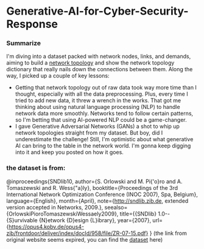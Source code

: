 # Generative-AI-for-Cyber-Security-Response

### Summarize

I'm diving into a dataset packed with network nodes, links, and demands, aiming to build a [network topology](https://github.com/ZsyRock/Generative-AI-for-Cyber-Security-Response/blob/main/Generation-of-network-topologies/Generate-topology-from-data.png) and show the network topology dictionary that really nails down the connections between them. Along the way, I picked up a couple of key lessons:

- Getting that network topology out of raw data took way more time than I thought, especially with all the data preprocessing. Plus, every time I tried to add new data, it threw a wrench in the works. That got me thinking about using natural language processing (NLP) to handle network data more smoothly. Networks tend to follow certain patterns, so I'm betting that using AI-powered NLP could be a game-changer.
- I gave Generative Adversarial Networks (GANs) a shot to whip up network topologies straight from my dataset. But boy, did I underestimate the challenge! Still, I'm optimistic about what generative AI can bring to the table in the network world. I'm gonna keep digging into it and keep you posted on how it goes.

### the dataset is from:
@inproceedings{SNDlib10,
	author={S. Orlowski and M. Pi{\'o}ro and A. Tomaszewski and R. Wess{\"a}ly},
	booktitle={Proceedings of the 3rd International Network Optimization Conference (INOC 2007), Spa, Belgium},
	language={English},
	month={April},
	note={http://sndlib.zib.de, extended version accepted in Networks, 2009.},
	seealso={OrlowskiPioroTomaszewskiWessaely2009},
	title={{SNDlib} 1.0--{S}urvivable {N}etwork {D}esign {L}ibrary},
	year={2007},
	url={https://opus4.kobv.de/opus4-zib/frontdoor/deliver/index/docId/958/file/ZR-07-15.pdf}
}
(the link from original website seems expired, you can find the [dataset](https://sndlib.put.poznan.pl/home.action) here)
